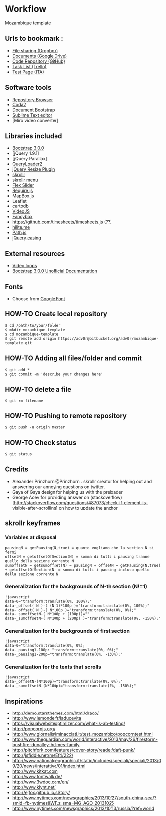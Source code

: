 # Workflow

Mozambique template 
## Urls to bookmark :

* [File sharing (Dropbox)](https://www.dropbox.com/sh/mft2mwnegjzhx6p/R3c6ifJ4n_)
* [Documents (Google Drive)](https://drive.google.com/#folders/0B25Kqxp2xqwna2pTTFJXR1U2YUE)
* [Code Repository (GitHub)](https://github.com/adv0r/mozambique-template)
* [Task List (Trello)](https://trello.com/b/2CsAasNb/mozambique-web-template)
* [Test Page (ITA)](http://www.danielemeli.com/test/mozambico/ita/index.html)



## Software tools

* [Repository Browser](http://www.sourcetreeapp.com/download/)
* [Coda2](https://panic.com/coda/)
* [Document Bootstrap](http://gregfranko.com/Document-Bootstrap/)
* [Sublime Text editor](http://www.sublimetext.com/)
* [Miro video converter]



## Libraries included
* [Bootstrap 3.0.0](http://getbootstrap.com/)
* [jQuery 1.9.1]
* [jQuery Parallax]
* [QueryLoader2](http://www.gayadesign.com/diy/queryloader2-preload-your-images-with-ease/)
* [jQuery Resize Plugin](http://benalman.com/projects/jquery-resize-plugin/)
* [skrollr](https://github.com/Prinzhorn/skrollr)
* [skrollr menu](https://github.com/Prinzhorn/skrollr-menu) 
* [Flex Slider](http://www.woothemes.com/flexslider/)
* [Require js](http://requirejs.org/)
* MapBox.js
* Leaflet
* cartodb
* [VideoJS](https://github.com/videojs/video.js/blob/master/docs/setup.md)
* [Fancybox](http://fancybox.net/)
* https://github.com/timesheets/timesheets.js (??)
* [hilite.me](http://hilite.me/)
* [Path.js](http://www.javascriptoo.com/path-js)
* [jQuery easing]()


## External resources
* [Video loops](http://www.freeloops.tv/)
* [Bootstrap 3.0.0 Unofficial Documentation](http://www.williamghelfi.com/blog/2013/06/09/bootstrap-3-the-new-grid-system-for-starters)

## Fonts
* Choose from [Google Font](http://www.google.com/fonts)

## HOW-TO Create local repository

```
$ cd /path/to/your/folder
$ mkdir mozambique-template
$ cd mozambique-template
$ git remote add origin https://adv0r@bitbucket.org/adv0r/mozambique-template.git
```

## HOW-TO Adding all files/folder and commit
```
$ git add *
$ git commit -m 'describe your changes here'
```

## HOW-TO delete a file
```
$ git rm filename
```

## HOW-TO Pushing to remote repository
```
$ git push -u origin master
```

## HOW-TO Check status
```
$ git status
```
## Credits 
* Alexander Prinzhorn @Prinzhorn . skrollr creator for helping out and answering our annoying questions on twitter.
* Gaya of Gaya design for helping us with the preloader
* George Acev for providing answer on (stackoverflow)[http://stackoverflow.com/questions/487073/check-if-element-is-visible-after-scrolling] on how to update the anchor

## skrollr keyframes

### Variables at disposal
```
pausingN = getPausing(N,true) = quanto vogliamo che la section N si fermi
offsetN = getoffsetOfSection(N) = somma di tutti i pausing tranne quello della sezione corrente N
sumoffsetN = getsumoffset(N) = pausingN + offsetN = getPausing(N,true) + getoffsetOfSection(N) = somma di tutti i pausing incluso quello della sezione corrente N
```

### Generalization for the backgrounds of N-th section (N!=1)

```
!javascript
data-0="transform:translate(0%, 100%);"
data-_offset( N )-( (N-1)*100p )="transform:translate(0%, 100%);"
data-_offset( N )-( N*100p )="transform:translate(0%, 0%);" 
data-_sumoffsetN-( N*100p + (100p))=""
data-_sumoffsetN-( N*100p + (200p) )="transform:translate(0%, -150%);"

```

### Generalization for the backgrounds of first section
```
!javascript
data-0="transform:translate(0%, 0%);
data-_pausing1-100p: "transform:translate(0%, 0%);"
data-_pausing1-200p="transform:translate(0%, -150%);"

```

### Generalization for the texts that scrolls
```
!javascript
data-_offsetN-(N*100p)="transform:translate(0%, 0%);" 
data-_sumoffsetN-(N*100p)="transform:translate(0%, -150%);"

```





## Inspirations

* http://demo.starsthemes.com/html/draco/ 
* http://www.lemonde.fr/laducevita
* https://visualwebsiteoptimizer.com/what-is-ab-testing/
* http://popcornjs.org/
* http://www.giornalistiminacciati.it/test_mozambico/popcorntest.html
* http://www.theguardian.com/world/interactive/2013/may/26/firestorm-bushfire-dunalley-holmes-family
* http://pitchfork.com/features/cover-story/reader/daft-punk/
* http://jsfiddle.net/meEf4/222/ 
* http://www.nationalgeographic.it/static/includes/speciali/speciali/2013/09/20/news/interattivo/01/index.html
* http://www.kitkat.com
* http://www.fontwalk.de/
* http://www.3wdoc.com/en/
* http://www.klynt.net/
* http://ejfox.github.io/sStory/
* http://www.nytimes.com/newsgraphics/2013/10/27/south-china-sea/?smid=fb-nytimes&WT.z_sma=MG_AGO_20131025
* http://www.nytimes.com/newsgraphics/2013/10/13/russia/?ref=world
